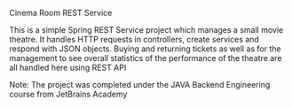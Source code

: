 Cinema Room REST Service


This is a simple Spring REST Service project which manages a small movie theatre. It handles HTTP requests in controllers, create services and respond with JSON objects. Buying and returning tickets as well as for the management to see overall statistics of the performance of the theatre are all handled here using REST API

Note: The project was completed under the JAVA Backend Engineering course from JetBrains Academy 
